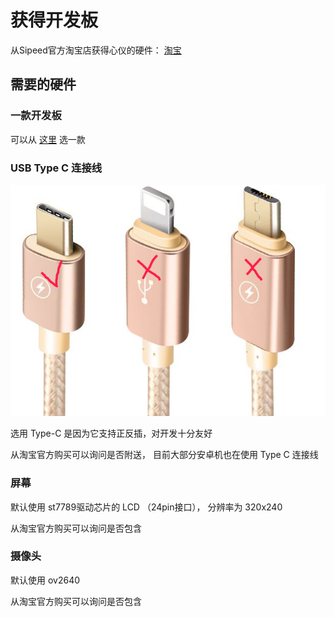 获得开发板
========



从Sipeed官方淘宝店获得心仪的硬件： [淘宝](https://shop152705481.taobao.com/)



## 需要的硬件

### 一款开发板

可以从 [这里](../hardware/board.md) 选一款

### USB Type C 连接线

![Type-C](../../assets/type_c.png)

选用 Type-C 是因为它支持正反插，对开发十分友好

从淘宝官方购买可以询问是否附送， 目前大部分安卓机也在使用 Type C 连接线

### 屏幕

默认使用 st7789驱动芯片的 LCD （24pin接口）， 分辨率为 320x240 

从淘宝官方购买可以询问是否包含

### 摄像头

默认使用 ov2640

从淘宝官方购买可以询问是否包含

